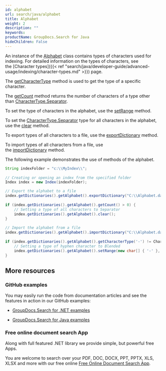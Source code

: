 ```yaml
---
id: alphabet
url: search/java/alphabet
title: Alphabet
weight: 2
description: ""
keywords: 
productName: GroupDocs.Search for Java
hideChildren: False
---
```

An instance of the [Alphabet](https://apireference.groupdocs.com/search/java/com.groupdocs.search.dictionaries/Alphabet) class contains types of characters used for indexing. For detailed information on the types of characters, see the [Character types]({{< ref "search/java/developer-guide/advanced-usage/indexing/character-types.md" >}}) page.

The [getCharacterType](https://apireference.groupdocs.com/search/java/com.groupdocs.search.dictionaries/Alphabet#getCharacterType(char)) method is used to get the type of a specific character.

The [getCount](https://apireference.groupdocs.com/search/java/com.groupdocs.search.dictionaries/Alphabet#getCount()) method returns the number of characters of a type other than [CharacterType.Separator](https://apireference.groupdocs.com/search/java/com.groupdocs.search.dictionaries/CharacterType#Separator).

To set the type of characters in the alphabet, use the [setRange](https://apireference.groupdocs.com/search/java/com.groupdocs.search.dictionaries/Alphabet#setRange(char%5B%5D,%20int)) method.

To set the [CharacterType.Separator](https://apireference.groupdocs.com/search/java/com.groupdocs.search.dictionaries/CharacterType#Separator) type for all characters in the alphabet, use the [clear](https://apireference.groupdocs.com/search/java/com.groupdocs.search.dictionaries/Alphabet#clear()) method.

To export types of all characters to a file, use the [exportDictionary](https://apireference.groupdocs.com/search/java/com.groupdocs.search.dictionaries/DictionaryBase#exportDictionary(java.lang.String)) method.

To import types of all characters from a file, use the [importDictionary](https://apireference.groupdocs.com/search/java/com.groupdocs.search.dictionaries/DictionaryBase#importDictionary(java.lang.String)) method.

The following example demonstrates the use of methods of the alphabet.



```java
String indexFolder = "c:\\MyIndex\\";
 
// Creating or opening an index from the specified folder
Index index = new Index(indexFolder);

// Export the alphabet to a file
index.getDictionaries().getAlphabet().exportDictionary("C:\\Alphabet.dat");
 
if (index.getDictionaries().getAlphabet().getCount() > 0) {
    // Setting a type of all characters to Separator
    index.getDictionaries().getAlphabet().clear();
}
 
// Import the alphabet from a file
index.getDictionaries().getAlphabet().importDictionary("C:\\Alphabet.dat");
 
if (index.getDictionaries().getAlphabet().getCharacterType('-') != CharacterType.Blended) {
    // Setting a type of hyphen character to Blended
    index.getDictionaries().getAlphabet().setRange(new char[] { '-' }, CharacterType.Blended);
}
```

## More resources

### GitHub examples

You may easily run the code from documentation articles and see the features in action in our GitHub examples:

*   [GroupDocs.Search for .NET examples](https://github.com/groupdocs-search/GroupDocs.Search-for-.NET)
    
*   [GroupDocs.Search for Java examples](https://github.com/groupdocs-search/GroupDocs.Search-for-Java)
    

### Free online document search App

Along with full featured .NET library we provide simple, but powerful free Apps.

You are welcome to search over your PDF, DOC, DOCX, PPT, PPTX, XLS, XLSX and more with our free online [Free Online Document Search App](https://products.groupdocs.app/search).
